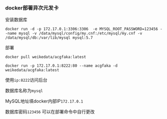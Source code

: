 ### docker部署异次元发卡

安装数据库

```
docker run -d -p 172.17.0.1:3306:3306  -e MYSQL_ROOT_PASSWORD=123456 --name mysql -v /data/mysql/config/my.cnf:/etc/mysql/my.cnf -v /data/mysql/db:/var/lib/mysql mysql:5.7
```


部署

```
docker pull weikedata/acgfaka:latest
```

```
docker run -p 172.17.0.1:8222:80 --name acgfaka -d weikedata/acgfaka:latest
```

使用`ip:8222`访问后台

数据库名称为`mysql`

MySQL地址填docker内部IP`172.17.0.1`

数据库密码`123456` 可以在部署命令中自行更改
